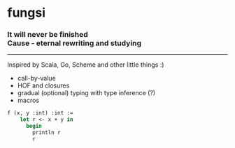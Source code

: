 # fungsi

### It will never be finished <br> Cause - eternal rewriting and studying

---

Inspired by Scala, Go, Scheme and other little things :)

- call-by-value
- HOF and closures
- gradual (optional) typing with type inference (?)
- macros

```ats 
f (x, y :int) :int := 
    let r <- x + y in
      begin
        println r
        r
```

[//]: # (### Contributions are welcome!)
